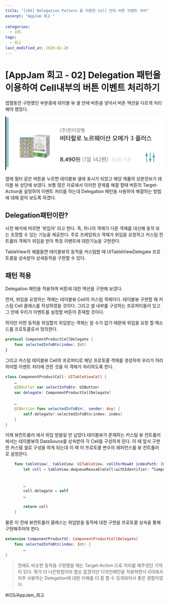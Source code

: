 ```yaml
---
title: "[iOS] Delegation Pattern 을 이용한 Cell 안의 버튼 이벤트 처리"
excerpt: "AppJam 회고 "

categories:
  - iOS
tags:
  - 회고
last_modified_at: 2020-02-28
---
```


# [AppJam 회고 - 02] Delegation 패턴을 이용하여 Cell내부의 버튼 이벤트 처리하기
  앱잼동안 구현했던 부분중에 테이블 뷰 셀 안에 버튼을 넣어서 버튼 액션을 다르게 처리해야 했었다.

![](/assets/images/delegation-post/01.png)

 옆에 필터 같은 버튼을 누르면 테이블뷰 셀에 표시가 되었고 해당 제품의 성분정보가 테이블 뷰 상단에 보였다. 보통 많은 자료에서 이러한 문제를 해결 할때 버튼의 Target-Action을 설정하여 이벤트 처리를 하는데 Delegation 패턴을 사용하여 해결하는 방법에 대해 알아 보도록 하겠다.

## Delegation패턴이란?
 사전 해석에 따르면 ‘위임자’ 라고 한다. 즉, 하나의 객체가 다른 객체를 대신해 동작 또는 조정할 수 있는 기능을 제공한다. 주로 프레임워크 객체가 위임을 요청하고 커스텀 컨트롤러 객체가 위임을 받아 특정 이벤트에 대한기능을 구현한다.

 TableView의 예를들면 테이블뷰의 동작을 커스텀할 때 UITableViewDelegate 프로토콜을 상속받아 상세동작을 구현할 수 있다. 

## 패턴 적용
 Delegation 패턴을 적용하여 버튼에 대한 액션을 구현해 보겠다.

 먼저, 위임을 요청하는 객체는 테이블뷰 Cell의 커스텀 객체이다. 테이블뷰 구현할 때 커스텀 Cell 클래스를 작성하였을 것이다. 그리고 셀 내부를 구성하는 프로퍼티들이 있고 그 안에 우리가 이벤트를 설정할 버튼이 존재할 것이다.

 하지만 어떤 동작을 위임할지 위임받는 객체는 알 수가 없기 때문에 위임을 요청 할 메소드를 프로토콜로서 정의한다.

```swift
protocol ComponentProductCellDelegate {
    func selectedInfoBtn(index: Int)
}
```

 그리고 커스텀 테이블뷰 Cell의 프로퍼티로 해당 프로토콜 객체를 생성하여 우리가 처리하야할 이벤트 처리에 관한 것을 이 객체가 처리하도록 한다.

```swift
class ComponentProductCell: UITableViewCell {
    …
    @IBOutlet var selectInfoBtn: UIButton!
    var delegate: ComponentProductCellDelegate?
    
    …
    @IBAction func selectedInfoBtn(_ sender: Any) {
        self.delegate?.selectedInfoBtn(index: index)
    }
}
```

 이제 뷰컨트롤러 에서 위임 받을일 만 남았다.테이블뷰가 존재하는 커스텀 뷰 컨트롤러에서는 테이블뷰의 DataSouce를 상속받아 각 Cell을 구성하게 된다. 이 때 앞서 구현한 커스템 셀로 구성을 하게 되는데 이 때 이 프로토콜 변수의 레퍼런스를 뷰 컨트롤러 로 설정한다.

```swift
    func tableView(_ tableView: UITableView, cellForRowAt indexPath: IndexPath) -> UITableViewCell {
        let cell = tableView.dequeueReusableCell(withIdentifier: “ComponentProductCell”) as! ComponentProductCell
        
        
        …
        cell.delegate = self
        …  

        return cell
    }
```

 물론 이 전에 뷰컨트롤러 클래스는 위임받을 동작에 대한 구현을 프로토콜 상속을 통해 구현해주어야 한다.

```swift
extension ComponentProductVC: ComponentProductCellDelegate{
    func selectedInfoBtn(index: Int) {
        …
}
```

> 전에도 비슷한 동작을 구현했을 때는 Target-Action 으로 처리를 해주었던 기억이 있다. 
> 뭐가 더 나은방법이라 할순 없겠지만 디자인패턴을 적용하면서 iOS에서 자주 사용하는  Delegation에 대한 이해를 더 잘 할 수 있게되어서 좋은 경험이였다.  


#iOS/AppJam\_회고

